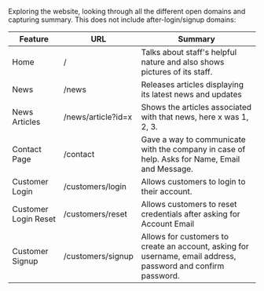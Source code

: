 
Exploring the website, looking through all the different open domains and capturing summary. This does not include after-login/signup domains:

| Feature              | URL                | Summary                                                                                                       |
| -------------------- | ------------------ | ------------------------------------------------------------------------------------------------------------- |
| Home                 | /                  | Talks about staff's helpful nature and also shows pictures of its staff.                                      |
| News                 | /news              | Releases articles displaying its latest news and updates                                                      |
| News Articles        | /news/article?id=x | Shows the articles associated with that news, here x was 1, 2, 3.                                             |
| Contact Page         | /contact           | Gave a way to communicate with the company in case of help. Asks for Name, Email and Message.                 |
| Customer Login       | /customers/login   | Allows customers to login to their account.                                                                   |
| Customer Login Reset | /customers/reset   | Allows customers to reset credentials after asking for Account Email                                          |
| Customer Signup      | /customers/signup  | Allows for customers to create an account, asking for username, email address, password and confirm password. |

